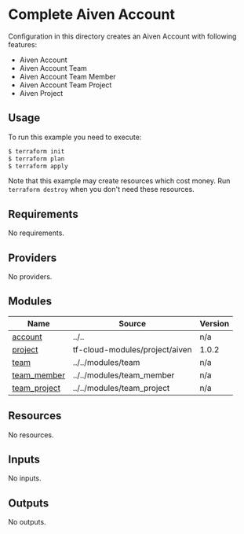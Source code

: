 # Complete Aiven Account

Configuration in this directory creates an Aiven Account with following features:

- Aiven Account
- Aiven Account Team
- Aiven Account Team Member
- Aiven Account Team Project
- Aiven Project

## Usage

To run this example you need to execute:

```bash
$ terraform init
$ terraform plan
$ terraform apply
```

Note that this example may create resources which cost money. Run `terraform destroy` when you don't need these resources.

<!-- BEGIN_TF_DOCS -->
## Requirements

No requirements.

## Providers

No providers.

## Modules

| Name | Source | Version |
|------|--------|---------|
| <a name="module_account"></a> [account](#module\_account) | ../.. | n/a |
| <a name="module_project"></a> [project](#module\_project) | tf-cloud-modules/project/aiven | 1.0.2 |
| <a name="module_team"></a> [team](#module\_team) | ../../modules/team | n/a |
| <a name="module_team_member"></a> [team\_member](#module\_team\_member) | ../../modules/team_member | n/a |
| <a name="module_team_project"></a> [team\_project](#module\_team\_project) | ../../modules/team_project | n/a |

## Resources

No resources.

## Inputs

No inputs.

## Outputs

No outputs.
<!-- END_TF_DOCS -->